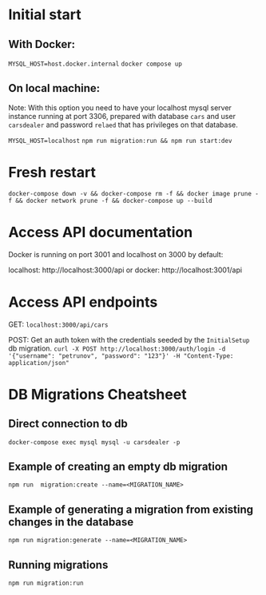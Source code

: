 # Initial start

## With Docker:

`MYSQL_HOST=host.docker.internal`
`docker compose up`

## On local machine:

Note: With this option you need to have your localhost mysql server instance running at port 3306, prepared with database `cars` and user `carsdealer` and password `relaed` that has privileges on that database.

`MYSQL_HOST=localhost`
`npm run migration:run && npm run start:dev`

# Fresh restart

`docker-compose down -v && docker-compose rm -f && docker image prune -f && docker network prune -f && docker-compose up --build`

# Access API documentation

Docker is running on port 3001 and localhost on 3000 by default:

localhost: http://localhost:3000/api
or
docker: http://localhost:3001/api

# Access API endpoints

GET: `localhost:3000/api/cars`

POST:
Get an auth token with the credentials seeded by the `InitialSetup` db migration.
`curl -X POST http://localhost:3000/auth/login -d '{"username": "petrunov", "password": "123"}' -H "Content-Type: application/json"`

# DB Migrations Cheatsheet

## Direct connection to db

`docker-compose exec mysql mysql -u carsdealer -p`

## Example of creating an empty db migration

`npm run  migration:create --name=<MIGRATION_NAME>`

## Example of generating a migration from existing changes in the database

`npm run migration:generate --name=<MIGRATION_NAME>`

## Running migrations

`npm run migration:run`
